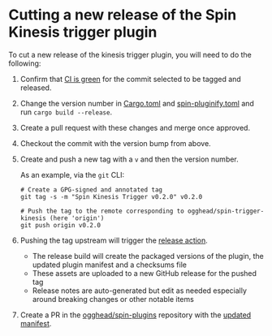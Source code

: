 # Cutting a new release of the Spin Kinesis trigger plugin

To cut a new release of the kinesis trigger plugin, you will need to do the following:

1. Confirm that [CI is green](https://ogghead/spin-trigger-kinesis/actions) for the commit selected to be tagged and released.

1. Change the version number in [Cargo.toml](./Cargo.toml) and [spin-pluginify.toml](./spin-pluginify.toml) and run `cargo build --release`.

1. Create a pull request with these changes and merge once approved.

1. Checkout the commit with the version bump from above.

1. Create and push a new tag with a `v` and then the version number.

    As an example, via the `git` CLI:

    ```
    # Create a GPG-signed and annotated tag
    git tag -s -m "Spin Kinesis Trigger v0.2.0" v0.2.0

    # Push the tag to the remote corresponding to ogghead/spin-trigger-kinesis (here 'origin')
    git push origin v0.2.0
    ```

1. Pushing the tag upstream will trigger the [release action](https://github.com/ogghead/spin-trigger-kinesis/actions/workflows/release.yml).
    - The release build will create the packaged versions of the plugin, the updated plugin manifest and a checksums file
    - These assets are uploaded to a new GitHub release for the pushed tag
    - Release notes are auto-generated but edit as needed especially around breaking changes or other notable items
  
1. Create a PR in the [ogghead/spin-plugins](https://github.com/ogghead/spin-plugins) repository with the [updated manifest](https://github.com/ogghead/spin-plugins/tree/main/manifests/kinesis-trigger).
